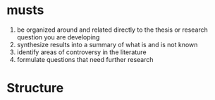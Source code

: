 # musts
1.  be organized around and related directly to the thesis or research question you are developing
2.  synthesize results into a summary of what is and is not known
3.  identify areas of controversy in the literature
4.  formulate questions that need further research

# Structure

<!--stackedit_data:
eyJoaXN0b3J5IjpbMzc4NDA1NzM5LC04MjgzODYxNzFdfQ==
-->